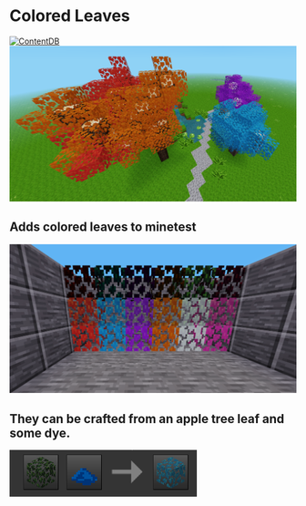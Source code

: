 # Colored Leaves
[![ContentDB](https://content.minetest.net/packages/OttoPattemore/colored_leaves/shields/downloads/)](https://content.minetest.net/packages/OttoPattemore/colored_leaves/)
![Colored leaves](/demo2.png)
## Adds colored leaves to minetest

![Colored leaves](/demo.png)

## They can be crafted from an apple tree leaf and some dye.

![Craft Demo](/craft_demo.png)